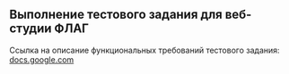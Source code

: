 ## Выполнение тестового задания для веб-студии ФЛАГ

Ссылка на описание функциональных требований тестового задания: [docs.google.com](https://docs.google.com/document/d/15xv-dhDJVsxArs-0Vsy4f9WyAKntN0DnQrSNciP2tXg/edit?usp=sharing)

